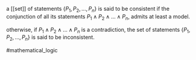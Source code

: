 a [[set]] of statements {$P_1,P_2,\ldots,P_n$} is said to be consistent if the conjunction of all its statements $P_1\wedge P_2 \wedge \ldots\wedge P_n$, admits at least a model.

otherwise, if  $P_1\wedge P_2 \wedge \ldots\wedge P_n$ is a contradiction, the set of statements {$P_1,P_2,\ldots,P_n$} is said to be inconsistent.

#mathematical_logic 